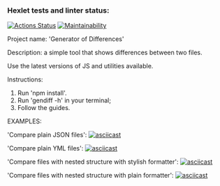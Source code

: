 ### Hexlet tests and linter status:

[![Actions Status](https://github.com/tdd3vlp/frontend-project-46/actions/workflows/hexlet-check.yml/badge.svg)](https://github.com/tdd3vlp/frontend-project-46/actions)
[![Maintainability](https://api.codeclimate.com/v1/badges/c70e15872ce3b624b1c5/maintainability)](https://codeclimate.com/github/tdd3vlp/frontend-project-46/maintainability)

Project name: 'Generator of Differences'

Description: a simple tool that shows differences between two files.

Use the latest versions of JS and utilities available.

Instructions:

1. Run 'npm install'.
2. Run 'gendiff -h' in your terminal;
3. Follow the guides.

EXAMPLES:

'Compare plain JSON files':
[![asciicast](https://asciinema.org/a/7J6hwxvJQi1iLO69NLrPQMpKA.svg)](https://asciinema.org/a/7J6hwxvJQi1iLO69NLrPQMpKA)

'Compare plain YML files':
[![asciicast](https://asciinema.org/a/SKQKWtlPjeNlq6nCNFDlwDaX3.svg)](https://asciinema.org/a/SKQKWtlPjeNlq6nCNFDlwDaX3)

'Compare files with nested structure with stylish formatter':
[![asciicast](https://asciinema.org/a/wai2fyfkKDYAB9ZOsK3w4wfbn.svg)](https://asciinema.org/a/wai2fyfkKDYAB9ZOsK3w4wfbn)

'Compare files with nested structure with plain formatter':
[![asciicast](https://asciinema.org/a/82JtuJi7fjwhGmqWAMpwkljXG.svg)](https://asciinema.org/a/82JtuJi7fjwhGmqWAMpwkljXG)
